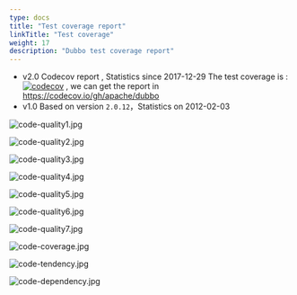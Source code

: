```yaml
---
type: docs
title: "Test coverage report"
linkTitle: "Test coverage"
weight: 17
description: "Dubbo test coverage report"
---
```


* v2.0   Codecov report , Statistics since  2017-12-29
  The test coverage is : [![codecov](https://codecov.io/gh/apache/dubbo/branch/master/graph/badge.svg)](https://codecov.io/gh/apache/dubbo) , we can get the report in https://codecov.io/gh/apache/dubbo
* v1.0   Based on version `2.0.12`，Statistics on 2012-02-03

![code-quality1.jpg](/imgs/user/code-quality1.jpg)

![code-quality2.jpg](/imgs/user/code-quality2.jpg)

![code-quality3.jpg](/imgs/user/code-quality3.jpg)

![code-quality4.jpg](/imgs/user/code-quality4.jpg)

![code-quality5.jpg](/imgs/user/code-quality5.jpg)

![code-quality6.jpg](/imgs/user/code-quality6.jpg)

![code-quality7.jpg](/imgs/user/code-quality7.jpg)

![code-coverage.jpg](/imgs/user/code-coverage.jpg)

![code-tendency.jpg](/imgs/user/code-tendency.jpg)

![code-dependency.jpg](/imgs/user/code-dependency.jpg)
